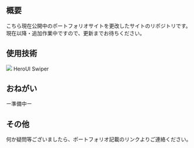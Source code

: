 ## 概要
こちら現在公開中のポートフォリオサイトを更改したサイトのリポジトリです。
現在以降・追加作業中ですので、更新までお待ちください。
   
## 使用技術
<img src="https://img.shields.io/badge/next.js-000000?style=for-the-badge&logo=nextdotjs&logoColor=white">
HeroUI
Swiper
   
## おねがい
ー準備中ー
   
## その他
何か疑問等ございましたら、ポートフォリオ記載のリンクよりご連絡ください。